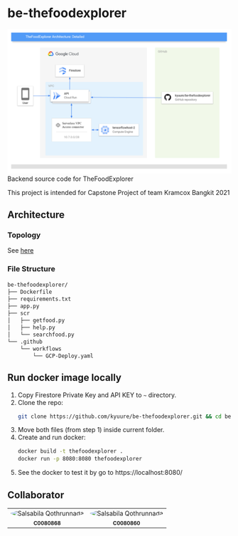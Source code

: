 # be-thefoodexplorer

![alt text](https://github.com/kyuure/be-thefoodexplorer/blob/main/img/v1.7.png "Server Topology")
Backend source code for TheFoodExplorer

This project is intended for Capstone Project of team Kramcox Bangkit 2021


## Architecture

### Topology
See [here](https://docs.google.com/presentation/d/1f8nl-JyYW6cXSfhCECTw_V_pQeOYsfTQ-flmfxzbivU/edit?usp=sharing "API Architecture")

### File Structure
```
be-thefoodexplorer/
├── Dockerfile
├── requirements.txt
├── app.py
├── scr
│   ├── getfood.py
│   ├── help.py
│   └── searchfood.py
└── .github
    └── workflows
        └── GCP-Deploy.yaml
```


## Run docker image locally
1. Copy Firestore Private Key and API KEY to `~` directory.
2. Clone the repo:
    ```sh
    git clone https://github.com/kyuure/be-thefoodexplorer.git && cd be-thefoodexplorer
    ```
3. Move both files (from step 1) inside current folder.
4. Create and run docker:
    ```sh
    docker build -t thefoodexplorer .
    docker run -p 8080:8080 thefoodexplorer
    ```
5. See the docker to test it by go to https://localhost:8080/


## Collaborator
<table>
  <tr>
<td align="center">
  <img src="https://avatars.githubusercontent.com/kyuure" width="100px;" alt="Salsabila Qothrunnada" style="border-radius:50%"/>
  <br/>
  <sub><b>C0080868</b></sub>
  <br/>
</td>
<td align="center">
  <img src="https://avatars.githubusercontent.com/donitan2018" width="100px;" alt="Salsabila Qothrunnada" style="border-radius:50%"/>
  <br/>
  <sub><b>C0080860</b></sub>
  <br/>
</td>
  </tr>
</table>
